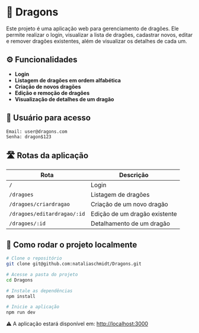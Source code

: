 # 🐉 Dragons

Este projeto é uma aplicação web para gerenciamento de dragões. Ele permite realizar o login, visualizar a lista de dragões, cadastrar novos, editar e remover dragões existentes, além de visualizar os detalhes de cada um.

## ⚙️ Funcionalidades

- **Login**
- **Listagem de dragões em ordem alfabética**
- **Criação de novos dragões**
- **Edição e remoção de dragões**
- **Visualização de detalhes de um dragão**

## 👤 Usuário para acesso

```
Email: user@dragons.com  
Senha: dragon$123
```

## 🛣️ Rotas da aplicação

| Rota                         | Descrição                       |
|------------------------------|---------------------------------|
| `/`                          | Login                           |
| `/dragoes`                   | Listagem de dragões             |
| `/dragoes/criardragao`       | Criação de um novo dragão       |
| `/dragoes/editardragao/:id`  | Edição de um dragão existente   |
| `/dragoes/:id`               | Detalhamento de um dragão       |

## 🔧 Como rodar o projeto localmente

```bash
# Clone o repositório
git clone git@github.com:nataliaschmidt/Dragons.git

# Acesse a pasta do projeto
cd Dragons

# Instale as dependências
npm install

# Inicie a aplicação
npm run dev
```

⚠️ A aplicação estará disponível em: [http://localhost:3000](http://localhost:3000)
